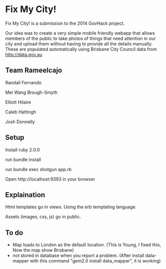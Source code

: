# Fix My City!

Fix My City! is a submission to the 2014 GovHack project.

Our idea was to create a very simple mobile friendly webapp that allows members of the public to take photos of things that need attention in our city and upload them without having to provide all the details manually. These are populated automatically using Brisbane City Council data from http://data.gov.au 


## Team Rameelcajo

Randall Fernando

Mei Wang Brough-Smyth

Elliott Hilaire

Caleb Hattingh

Josh Donnelly


## Setup 

Install ruby 2.0.0

run bundle install

run bundle exec shotgun app.rb

Open http://localhost:9393 in your browser

## Explaination

Html templates go in views. Using the erb templating language.

Assets (images, css, js) go in public.


## To do

- Map loads to London as the default location. (This is Young, I fixed this, Now the map show Brisbane)
- not stored in database when you report a problem. (After install data-mapper with this command "gem2.0 install data_mapper", it is working)




